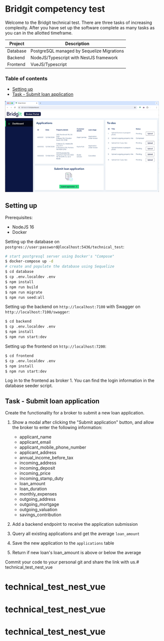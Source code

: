 <!-- omit in toc -->
# Bridgit competency test

Welcome to the Bridgit technical test. There are three tasks of increasing complexity. After you have set up the software complete as many tasks as you can in the allotted timeframe.

| Project  | Description                                |
|----------|--------------------------------------------|
| Database | PostgreSQL managed by Sequelize Migrations |
| Backend  | NodeJS/Typescript with NestJS framework    |
| Frontend | VueJS/Typescript                           |

<!-- omit in toc -->
### Table of contents

- [Setting up](#setting-up)
- [Task - Submit loan application](#task---submit-loan-application)

![Broker portal](broker-portal.png "Broker portal")

## Setting up

Prerequisites: 

- NodeJS 16
- Docker

Setting up the database on `postgres://user:password@localhost:5436/technical_test`:

```bash
# start postgresql server using Docker's "Compose"
$ docker-compose up -d 
# create and populate the database using Sequelize
$ cd database
$ cp .env.localdev .env
$ npm install
$ npm run build
$ npm run migrate
$ npm run seed:all
```

Setting up the backend on `http://localhost:7100` with Swagger on `http://localhost:7100/swagger`:

```bash
$ cd backend
$ cp .env.localdev .env
$ npm install
$ npm run start:dev
```

Setting up the frontend on `http://localhost:7200`:

```bash
$ cd frontend
$ cp .env.localdev .env
$ npm install 
$ npm run start:dev
```

Log in to the frontend as broker 1. You can find the login information in the database seeder script.

## Task - Submit loan application
Create the functionality for a broker to submit a new loan application.

  1. Show a modal after clicking the "Submit application" button, and allow the broker to enter the following information:
   
        - applicant_name
        - applicant_email
        - applicant_mobile_phone_number
        - applicant_address
        - annual_income_before_tax
        - incoming_address
        - incoming_deposit
        - incoming_price
        - incoming_stamp_duty
        - loan_amount
        - loan_duration
        - monthly_expenses
        - outgoing_address
        - outgoing_mortgage
        - outgoing_valuation
        - savings_contribution
  
  2. Add a backend endpoint to receive the application submission
  3. Query all existing applications and get the average `loan_amount`
  4. Save the new application to the `applications` table
  5. Return if new loan's loan_amount is above or below the average

Commit your code to your personal git and share the link with us.# technical_test_nest_vue
# technical_test_nest_vue
# technical_test_nest_vue
# technical_test_nest_vue
